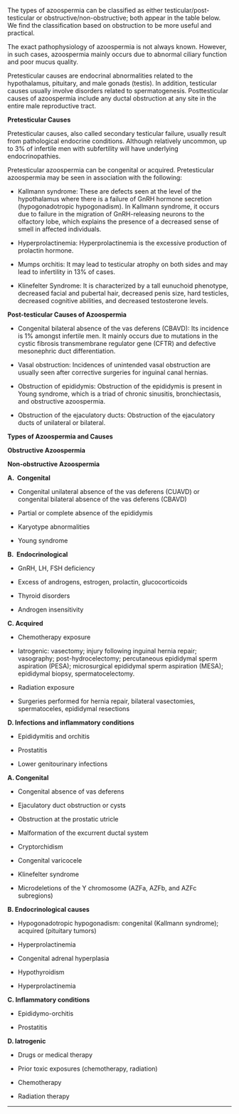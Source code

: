 The types of azoospermia can be classified as either testicular/post-testicular or obstructive/non-obstructive; both appear in the table below. We find the classification based on obstruction to be more useful and practical.

The exact pathophysiology of azoospermia is not always known. However, in such cases, azoospermia mainly occurs due to abnormal ciliary function and poor mucus quality.

Pretesticular causes are endocrinal abnormalities related to the hypothalamus, pituitary, and male gonads (testis). In addition, testicular causes usually involve disorders related to spermatogenesis. Posttesticular causes of azoospermia include any ductal obstruction at any site in the entire male reproductive tract.

**Pretesticular Causes**

Pretesticular causes, also called secondary testicular failure, usually result from pathological endocrine conditions. Although relatively uncommon, up to 3% of infertile men with subfertility will have underlying endocrinopathies.

Pretesticular azoospermia can be congenital or acquired. Pretesticular azoospermia may be seen in association with the following:

- Kallmann syndrome: These are defects seen at the level of the hypothalamus where there is a failure of GnRH hormone secretion (hypogonadotropic hypogonadism). In Kallmann syndrome, it occurs due to failure in the migration of GnRH-releasing neurons to the olfactory lobe, which explains the presence of a decreased sense of smell in affected individuals.

- Hyperprolactinemia: Hyperprolactinemia is the excessive production of prolactin hormone.

- Mumps orchitis: It may lead to testicular atrophy on both sides and may lead to infertility in 13% of cases.

- Klinefelter Syndrome: It is characterized by a tall eunuchoid phenotype, decreased facial and pubertal hair, decreased penis size, hard testicles, decreased cognitive abilities, and decreased testosterone levels.

**Post-testicular Causes of Azoospermia**

- Congenital bilateral absence of the vas deferens (CBAVD): Its incidence is 1% amongst infertile men. It mainly occurs due to mutations in the cystic fibrosis transmembrane regulator gene (CFTR) and defective mesonephric duct differentiation.

- Vasal obstruction: Incidences of unintended vasal obstruction are usually seen after corrective surgeries for inguinal canal hernias.

- Obstruction of epididymis: Obstruction of the epididymis is present in Young syndrome, which is a triad of chronic sinusitis, bronchiectasis, and obstructive azoospermia.

- Obstruction of the ejaculatory ducts: Obstruction of the ejaculatory ducts of unilateral or bilateral.

**Types of Azoospermia and Causes**

**Obstructive Azoospermia**

**Non-obstructive Azoospermia**

**A.  Congenital**

- Congenital unilateral absence of the vas deferens (CUAVD) or congenital bilateral absence of the vas deferens (CBAVD)

- Partial or complete absence of the epididymis

- Karyotype abnormalities

- Young syndrome

**B.  Endocrinological**

- GnRH, LH, FSH deficiency

- Excess of androgens, estrogen, prolactin, glucocorticoids

- Thyroid disorders

- Androgen insensitivity

**C. Acquired**

- Chemotherapy exposure

- Iatrogenic: vasectomy; injury following inguinal hernia repair; vasography; post-hydrocelectomy; percutaneous epididymal sperm aspiration (PESA); microsurgical epididymal sperm aspiration (MESA); epididymal biopsy, spermatocelectomy.

- Radiation exposure

- Surgeries performed for hernia repair, bilateral vasectomies, spermatoceles, epididymal resections

**D. Infections and inflammatory conditions**

- Epididymitis and orchitis

- Prostatitis

- Lower genitourinary infections

**A. Congenital**

- Congenital absence of vas deferens

- Ejaculatory duct obstruction or cysts

- Obstruction at the prostatic utricle

- Malformation of the excurrent ductal system

- Cryptorchidism

- Congenital varicocele

- Klinefelter syndrome

- Microdeletions of the Y chromosome (AZFa, AZFb, and AZFc subregions)

**B. Endocrinological causes**

- Hypogonadotropic hypogonadism: congenital (Kallmann syndrome); acquired (pituitary tumors)

- Hyperprolactinemia

- Congenital adrenal hyperplasia

- Hypothyroidism

- Hyperprolactinemia

**C. Inflammatory conditions**

- Epididymo-orchitis

- Prostatitis

**D. Iatrogenic**

- Drugs or medical therapy

- Prior toxic exposures (chemotherapy, radiation)

- Chemotherapy

- Radiation therapy



****